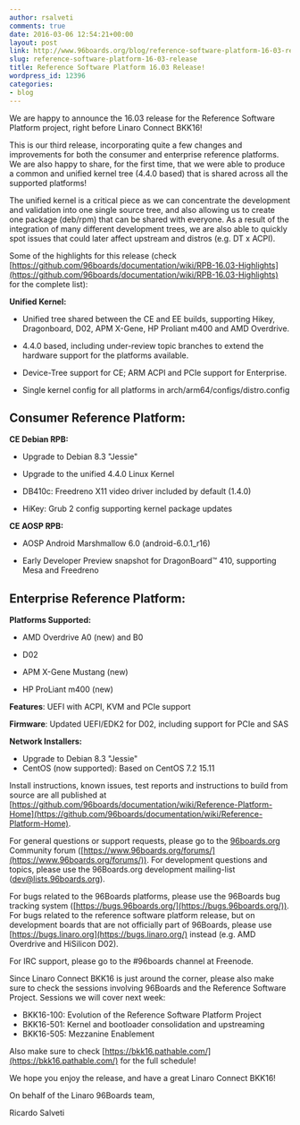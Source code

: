 ```yaml
---
author: rsalveti
comments: true
date: 2016-03-06 12:54:21+00:00
layout: post
link: http://www.96boards.org/blog/reference-software-platform-16-03-release/
slug: reference-software-platform-16-03-release
title: Reference Software Platform 16.03 Release!
wordpress_id: 12396
categories:
- blog
---
```


We are happy to announce the 16.03 release for the Reference Software
Platform project, right before Linaro Connect BKK16!

This is our third release, incorporating quite a few changes and
improvements for both the consumer and enterprise reference platforms.
We are also happy to share, for the first time, that we were able to
produce a common and unified kernel tree (4.4.0 based) that is shared
across all the supported platforms!

The unified kernel is a critical piece as we can concentrate the
development and validation into one single source tree, and also
allowing us to create one package (deb/rpm) that can be shared with
everyone. As a result of the integration of many different development
trees, we are also able to quickly spot issues that could later affect
upstream and distros (e.g. DT x ACPI).

Some of the highlights for this release (check
[https://github.com/96boards/documentation/wiki/RPB-16.03-Highlights](https://github.com/96boards/documentation/wiki/RPB-16.03-Highlights)
for the complete list):

**Unified Kernel:**



	
  * Unified tree shared between the CE and EE builds, supporting Hikey,
Dragonboard, D02, APM X-Gene, HP Proliant m400 and AMD Overdrive.

	
  * 4.4.0 based, including under-review topic branches to extend the
hardware support for the platforms available.

	
  * Device-Tree support for CE; ARM ACPI and PCIe support for Enterprise.

	
  * Single kernel config for all platforms in arch/arm64/configs/distro.config




## Consumer Reference Platform:


**CE Debian RPB:**



	
  * Upgrade to Debian 8.3 "Jessie"

	
  * Upgrade to the unified 4.4.0 Linux Kernel

	
  * DB410c: Freedreno X11 video driver included by default (1.4.0)

	
  * HiKey: Grub 2 config supporting kernel package updates


**CE AOSP RPB:**



	
  * AOSP Android Marshmallow 6.0 (android-6.0.1_r16)

	
  * Early Developer Preview snapshot for DragonBoard™ 410, supporting
Mesa and Freedreno




## Enterprise Reference Platform:


**Platforms Supported:**



	
  * AMD Overdrive A0 (new) and B0

	
  * D02

	
  * APM X-Gene Mustang (new)

	
  * HP ProLiant m400 (new)


**Features**: UEFI with ACPI, KVM and PCIe support

**Firmware**: Updated UEFI/EDK2 for D02, including support for PCIe and SAS

**Network Installers:**
- Upgrade to Debian 8.3 "Jessie"
- CentOS (now supported): Based on CentOS 7.2 15.11

Install instructions, known issues, test reports and instructions to
build from source are all published at
[https://github.com/96boards/documentation/wiki/Reference-Platform-Home](https://github.com/96boards/documentation/wiki/Reference-Platform-Home).

For general questions or support requests, please go to the
[96boards.org](http://96boards.org/) Community forum ([https://www.96boards.org/forums/](https://www.96boards.org/forums/)). For
development questions and topics, please use the 96Boards.org
development mailing-list ([dev@lists.96boards.org](mailto:dev@lists.96boards.org)).

For bugs related to the 96Boards platforms, please use the 96Boards
bug tracking system ([https://bugs.96boards.org/](https://bugs.96boards.org/)). For bugs related to
the reference software platform release, but on development boards
that are not officially part of 96Boards, please use
[https://bugs.linaro.org](https://bugs.linaro.org/) instead (e.g. AMD Overdrive and HiSilicon
D02).

For IRC support, please go to the #96boards channel at Freenode.

Since Linaro Connect BKK16 is just around the corner, please also make
sure to check the sessions involving 96Boards and the Reference
Software Project. Sessions we will cover next week:
* BKK16-100: Evolution of the Reference Software Platform Project
* BKK16-501: Kernel and bootloader consolidation and upstreaming
* BKK16-505: Mezzanine Enablement

Also make sure to check [https://bkk16.pathable.com/](https://bkk16.pathable.com/) for the full schedule!

We hope you enjoy the release, and have a great Linaro Connect BKK16!

On behalf of the Linaro 96Boards team,

Ricardo Salveti
